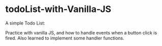 # todoList-with-Vanilla-JS

A simple Todo List:

Practice with vanilla JS, and how to handle events when a button click is fired. 
Also learned to implement some handler functions.
